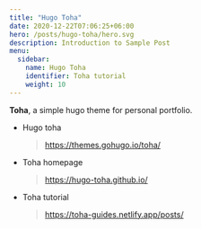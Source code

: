 ```yaml
---
title: "Hugo Toha"
date: 2020-12-22T07:06:25+06:00
hero: /posts/hugo-toha/hero.svg
description: Introduction to Sample Post
menu:
  sidebar:
    name: Hugo Toha
    identifier: Toha tutorial
    weight: 10
---
```


**Toha**, a simple hugo theme for personal portfolio.

* Hugo toha

    > https://themes.gohugo.io/toha/

* Toha homepage

    > https://hugo-toha.github.io/

* Toha tutorial

    > https://toha-guides.netlify.app/posts/
